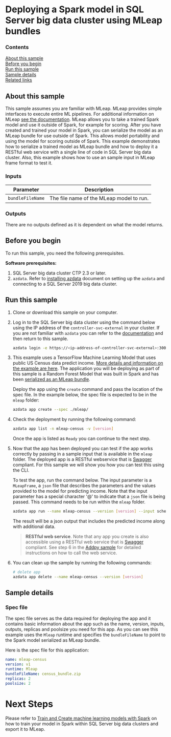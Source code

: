 # Deploying a Spark model in SQL Server big data cluster using MLeap bundles

### Contents

[About this sample](#about-this-sample)<br/>
[Before you begin](#before-you-begin)<br/>
[Run this sample](#run-this-sample)<br/>
[Sample details](#sample-details)<br/>
[Related links](#related-links)<br/>

<a name=about-this-sample></a>

## About this sample

This sample assumes you are familiar with MLeap. MLeap provides simple interfaces to execute entire ML pipelines. For additional information on MLeap [see the documentation](http://mleap-docs.combust.ml/). MLeap allows you to take a trained Spark model and use it outside of Spark, for example for scoring. After you have created and trained your model in Spark, you can serialize the model as an MLeap bundle for use outside of Spark. This allows model portability and using the model for scoring outside of Spark. This example demonstrates how to serialize a trained model as MLeap bundle and how to deploy it a RESTful web service with a single line of code in SQL Server big data cluster. Also, this example shows how to use an sample input in MLeap frame format to test it.

### Inputs
|Parameter|Description|
|-|-|
|`bundleFileName`|The file name of the MLeap model to run.|

### Outputs
There are no outputs defined as it is dependent on what the model returns.

<a name=before-you-begin></a>

## Before you begin

To run this sample, you need the following prerequisites.

**Software prerequisites:**

1. SQL Server big data cluster CTP 2.3 or later.
2. `azdata`. Refer to [installing azdata](https://docs.microsoft.com/en-us/sql/big-data-cluster/deploy-install-azdata?view=sqlallproducts-allversions) document on setting up the `azdata` and connecting to a SQL Server 2019 big data cluster.

<a name=run-this-sample></a>

## Run this sample

1. Clone or download this sample on your computer.
2. Log in to the SQL Server big data cluster using the command below using the IP address of the `controller-svc-external` in your cluster. If you are not familiar with `azdata` you can refer to the [documentation](https://docs.microsoft.com/en-us/sql/big-data-cluster/big-data-cluster-create-apps?view=sqlallproducts-allversions) and then return to this sample.

   ```bash
   azdata login -e https://<ip-address-of-controller-svc-external>:30080 -u <user-name>
   ```
3. This example uses a TensorFlow Machine Learning Model that uses public US Census data predict income. [More details and information on the example are here](https://docs.microsoft.com/en-us/sql/big-data-cluster/train-and-create-machinelearning-models-with-spark?view=sqlallproducts-allversions). The application you will be deploying as part of this sample is a Random Forest Model that was built in Spark and has been [serialized as an MLeap bundle](https://docs.microsoft.com/en-us/sql/big-data-cluster/export-model-with-spark-mleap?view=sqlallproducts-allversions).

   Deploy the app using the `create` command and pass the location of the spec file. In the example below, the spec file is expected to be in the `mleap` folder: 
   ```bash
   azdata app create --spec ./mleap/
   ```
1. Check the deployment by running the following command:
   ```bash
   azdata app list -n mleap-census -v [version]
   ```
   Once the app is listed as `Ready` you can continue to the next step.
2. Now that the app has been deployed you can test if the app works correctly by passing in a sample input that is available in the `mleap` folder. The deployed app is a RESTful webservice that is [Swagger](swagger.io) compliant. For this sample we will show you how you can test this using the CLI.

   To test the app, run the command below. The input parameter is a `MLeapFrame`, a `json` file that describes the parameters and the values provided to the model for predicting income. Note that the input parameter has a special character '@' to indicate that a `json` file is being passed. This command needs to be run within the `mleap` folder. 

   ```bash
   azdata app run --name mleap-census --version [version] --input schema=@census_frame.json
   ```

   The result will be a json output that includes the predicted income along with additional data.

    > **RESTful web service**. Note that any app you create is also accessible using a RESTful web service that is [Swagger](swagger.io) compliant. See step 6 in the [Addpy sample](../addpy/README.md#restapi) for detailed instructions on how to call the web service.

6. You can clean up the sample by running the following commands:
   ```bash
   # delete app
   azdata app delete --name mleap-census --version [version]
   ```

<a name=sample-details></a>

## Sample details

### Spec file
The spec file serves as the data required for deploying the app and it contains basic information about the app such as the name, version, inputs, outputs, replicas and poolsize you need for this app. As you can see this example uses the `Mleap` runtime and specifies the `bundleFileName` to point to the Spark model serialized as MLeap bundle.

Here is the spec file for this application:

```yaml
name: mleap-census
version: v1
runtime: Mleap
bundleFileName: census_bundle.zip
replicas: 2
poolsize: 2
```

# Next Steps
Please refer to [Train and Create machine learning models with Spark](https://docs.microsoft.com/en-us/sql/big-data-cluster/train-and-create-machinelearning-models-with-spark?view=sqlallproducts-allversions) on how to train your model in Spark within SQL Server big data clusters and export it to MLeap.